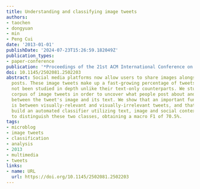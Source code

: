 ```yaml
---
title: Understanding and classifying image tweets
authors:
- taochen
- dongyuan
- min
- Peng Cui
date: '2013-01-01'
publishDate: '2024-07-23T15:26:59.182049Z'
publication_types:
- paper-conference
publication: '*Proceedings of the 21st ACM International Conference on Multimedia*'
doi: 10.1145/2502081.2502203
abstract: Social media platforms now allow users to share images alongside their textual
  posts. These image tweets make up a fast-growing percentage of tweets, but have
  not been studied in depth unlike their text-only counterparts. We study a large
  corpus of image tweets in order to uncover what people post about and the correlation
  between the tweet's image and its text. We show that an important functional distinction
  is between visually-relevant and visually-irrelevant tweets, and that we can successfully
  build an automated classifier utilizing text, image and social context features
  to distinguish these two classes, obtaining a macro F1 of 70.5%.
tags:
- microblog
- image tweets
- classification
- analysis
- 2013
- multimedia
- tweets
links:
- name: URL
  url: https://doi.org/10.1145/2502081.2502203
---
```


